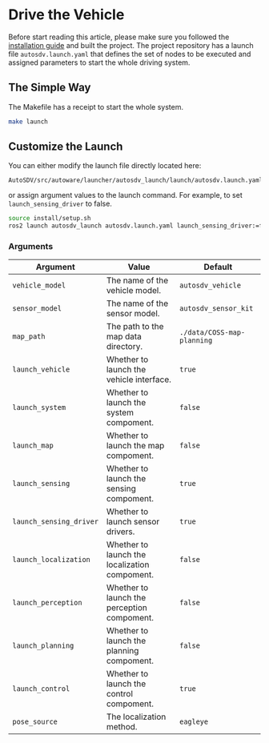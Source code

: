 # Drive the Vehicle

Before start reading this article, please make sure you followed the [installation guide](installation.md) and built the project. The project repository has a launch file `autosdv.launch.yaml` that defines the set of nodes to be executed and assigned parameters to start the whole driving system.

## The Simple Way

The Makefile has a receipt to start the whole system.

```sh
make launch
```

## Customize the Launch

You can either modify the launch file directly located here:

```
AutoSDV/src/autoware/launcher/autosdv_launch/launch/autosdv.launch.yaml
```

or assign argument values to the launch command. For example, to set `launch_sensing_driver` to false.


```sh
source install/setup.sh
ros2 launch autosdv_launch autosdv.launch.yaml launch_sensing_driver:=false
```

### Arguments

| Argument                | Value                                         | Default                    |
|-------------------------|-----------------------------------------------|----------------------------|
| `vehicle_model`         | The name of the vehicle model.                | `autosdv_vehicle`          |
| `sensor_model`          | The name of the sensor model.                 | `autosdv_sensor_kit`       |
| `map_path`              | The path to the map data directory.           | `./data/COSS-map-planning` |
| `launch_vehicle`        | Whether to launch the vehicle interface.      | `true`                     |
| `launch_system`         | Whether to launch the system compoment.       | `false`                    |
| `launch_map`            | Whether to launch the map compoment.          | `false`                    |
| `launch_sensing`        | Whether to launch the sensing compoment.      | `true`                     |
| `launch_sensing_driver` | Whether to launch sensor drivers.             | `true`                     |
| `launch_localization`   | Whether to launch the localization compoment. | `false`                    |
| `launch_perception`     | Whether to launch the perception compoment.   | `false`                    |
| `launch_planning`       | Whether to launch the planning compoment.     | `false`                    |
| `launch_control`        | Whether to launch the control compoment.      | `true`                     |
| `pose_source`           | The localization method.                      | `eagleye`                  |
